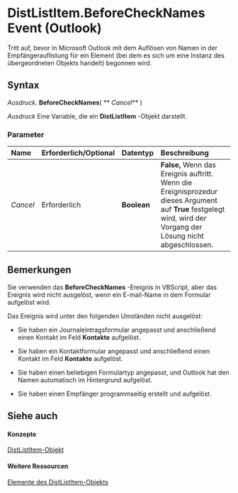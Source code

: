 
# DistListItem.BeforeCheckNames Event (Outlook)

Tritt auf, bevor in Microsoft Outlook mit dem Auflösen von Namen in der Empfängerauflistung für ein Element (bei dem es sich um eine Instanz des übergeordneten Objekts handelt) begonnen wird.


## Syntax

 _Ausdruck_. **BeforeCheckNames**( ** _Cancel_** )

 _Ausdruck_ Eine Variable, die ein **DistListItem** -Objekt darstellt.


### Parameter



|**Name**|**Erforderlich/Optional**|**Datentyp**|**Beschreibung**|
|:-----|:-----|:-----|:-----|
| _Cancel_|Erforderlich|**Boolean**|**False,** Wenn das Ereignis auftritt. Wenn die Ereignisprozedur dieses Argument auf **True** festgelegt wird, wird der Vorgang der Lösung nicht abgeschlossen.|

## Bemerkungen

Sie verwenden das  **BeforeCheckNames** -Ereignis in VBScript, aber das Ereignis wird nicht ausgelöst, wenn ein E-mail-Name in dem Formular aufgelöst wird.

Das Ereignis wird unter den folgenden Umständen nicht ausgelöst:


- Sie haben ein Journaleintragsformular angepasst und anschließend einen Kontakt im Feld  **Kontakte** aufgelöst.
    
- Sie haben ein Kontaktformular angepasst und anschließend einen Kontakt im Feld  **Kontakte** aufgelöst.
    
- Sie haben einen beliebigen Formulartyp angepasst, und Outlook hat den Namen automatisch im Hintergrund aufgelöst.
    
- Sie haben einen Empfänger programmseitig erstellt und aufgelöst.
    



## Siehe auch


#### Konzepte


[DistListItem-Objekt](027c3986-abff-d9b1-ecc2-26d60805e952.md)
#### Weitere Ressourcen


[Elemente des DistListItem-Objekts](http://msdn.microsoft.com/library/3ba4af84-ce84-61d9-1bc9-fab41bf6f125%28Office.15%29.aspx)